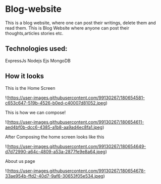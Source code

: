 # Blog-website
This is a blog website, where one can post their writings, delete them and read them.
This is Blog Website where anyone can post their thoughts,articles stories etc.

Technologies used:
----------------------
ExpressJs
Nodejs
Ejs
MongoDB

How it looks
----------------
This is the Home Screen

!(https://user-images.githubusercontent.com/99130267/180654581-c653c647-519b-4526-b0ed-c40007d81052.jpeg)

This is how we can compose!

!(https://user-images.githubusercontent.com/99130267/180654611-aed4bf0b-dcc6-4385-a1b8-aa9ad4ec8fa1.jpeg)

After Composing the home screen looks like this

!(https://user-images.githubusercontent.com/99130267/180654649-d7d72990-a64c-4809-a53a-2877fe9e8a64.jpeg)

About us page

!(https://user-images.githubusercontent.com/99130267/180654678-33ae954b-ffd2-40d7-9af6-30653f05e534.jpeg)



